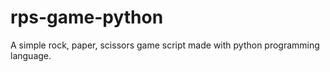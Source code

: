# rps-game-python
A simple rock, paper, scissors game script made with python programming language.
